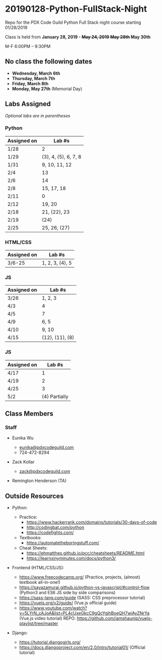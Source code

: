 # 20190128-Python-FullStack-Night
Repo for the PDX Code Guild Python Full Stack night course starting 01/28/2019

Class is held from **January 28, 2019 - ~~May 24, 2019~~ ~~May 28th~~ May 30th**

M-F 6:00PM – 9:30PM

## No class the following dates
- **Wednesday, March 6th**
- **Thursday, March 7th**
- **Friday, March 8th**
- **Monday, May 27th** (Memorial Day)

## Labs Assigned
*Optional labs are in parentheses*

### Python 
| Assigned on | Lab \#s |
| ------------- | ---- |
| 1/28 | 2 |
| 1/29 | (3), 4, (5), 6, 7, 8 |
| 1/31 | 9, 10, 11, 12 |
| 2/4  | 13 |
| 2/6  | 14 |
| 2/8  | 15, 17, 18 |
| 2/11  | 0 |
| 2/12  | 19, 20 |
| 2/18  | 21, (22), 23 |
| 2/19  | (24) |
| 2/25 | 25, 26, (27) |

### HTML/CSS 
| Assigned on | Lab \#s |
| ------------- | ---- |
| 3/6-25 | 1, 2, 3, (4), 5 |

### JS
| Assigned on | Lab \#s |
| ------------- | ---- |
| 3/26 | 1, 2, 3 |
| 4/3  | 4 |
| 4/5  | 7 |
| 4/9  | 6, 5 |
| 4/10 | 9, 10 |
| 4/15 | (12), (11), (8) |

### JS
| Assigned on | Lab \#s |
| ------------- | ---- |
| 4/17 | 1 |
| 4/19 | 2 |
| 4/25 | 3 |
| 5/2  | (4) Partially |

## Class Members

### Staff
- Eunika Wu
    - eunika@pdxcodeguild.com
    - 724-472-8294
    
- Zack Kollar
    - zack@pdxcodeguild.com
    
- Remington Henderson (TA)
    
## Outside Resources
- Python: 
    - Practice:
        - https://www.hackerrank.com/domains/tutorials/30-days-of-code 
        - http://codingbat.com/python
        - https://codefights.com/
    - Textbooks:
        - https://automatetheboringstuff.com/
    - Cheat Sheets:
        - https://ehmatthes.github.io/pcc/cheatsheets/README.html
        - https://learnxinyminutes.com/docs/python3/
        
- Frontend (HTML/CSS/JS):
    - https://www.freecodecamp.org/ (Practice, projects, (almost) textbook all-in-one!)
    - https://sayazamurai.github.io/python-vs-javascript/#control-flow (Python3 and ES6 JS side by side comparisons)
    - https://sass-lang.com/guide (SASS: CSS preprocessor tutorial)
    - https://vuejs.org/v2/guide/ (Vue.js official guide)
    - https://www.youtube.com/watch?v=5LYrN_cAJoA&list=PL4cUxeGkcC9gQcYgjhBoeQH7wiAyZNrYa (Vue.js video tutorial)
      REPO: https://github.com/iamshaunjp/vuejs-playlist/tree/master
    
- Django:
    - https://tutorial.djangogirls.org/
    - https://docs.djangoproject.com/en/2.0/intro/tutorial01/ (Official tutorial)
